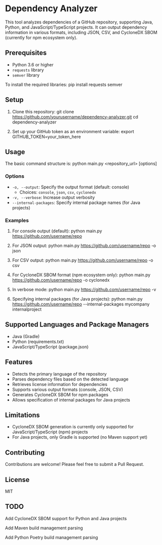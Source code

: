 # Dependency Analyzer

This tool analyzes dependencies of a GitHub repository, supporting Java, Python, and JavaScript/TypeScript projects. It can output dependency information in various formats, including JSON, CSV, and CycloneDX SBOM (currently for npm ecosystem only).

## Prerequisites

- Python 3.6 or higher
- `requests` library
- `semver` library

To install the required libraries:
pip install requests semver

## Setup

1. Clone this repository:
git clone https://github.com/yourusername/dependency-analyzer.git
cd dependency-analyzer

2. Set up your GitHub token as an environment variable:
export GITHUB_TOKEN=your_token_here

## Usage

The basic command structure is:
python main.py <repository_url> [options]

### Options

- `-o, --output`: Specify the output format (default: console)
  - Choices: `console`, `json`, `csv`, `cyclonedx`
- `-v, --verbose`: Increase output verbosity
- `--internal-packages`: Specify internal package names (for Java projects)

### Examples

1. For console output (default):
python main.py https://github.com/username/repo

2. For JSON output:
python main.py https://github.com/username/repo -o json

3. For CSV output:
python main.py https://github.com/username/repo -o csv

4. For CycloneDX SBOM format (npm ecosystem only):
python main.py https://github.com/username/repo -o cyclonedx

5. In verbose mode:
python main.py https://github.com/username/repo -v

6. Specifying internal packages (for Java projects):
python main.py https://github.com/username/repo --internal-packages mycompany internalproject

## Supported Languages and Package Managers

- Java (Gradle)
- Python (requirements.txt)
- JavaScript/TypeScript (package.json)

## Features

- Detects the primary language of the repository
- Parses dependency files based on the detected language
- Retrieves license information for dependencies
- Supports various output formats (console, JSON, CSV)
- Generates CycloneDX SBOM for npm packages
- Allows specification of internal packages for Java projects

## Limitations

- CycloneDX SBOM generation is currently only supported for JavaScript/TypeScript (npm) projects
- For Java projects, only Gradle is supported (no Maven support yet)

## Contributing

Contributions are welcome! Please feel free to submit a Pull Request.

## License

MIT

## TODO

Add CycloneDX SBOM support for Python and Java projects 

Add Maven build management parsing

Add Python Poetry build management parsing